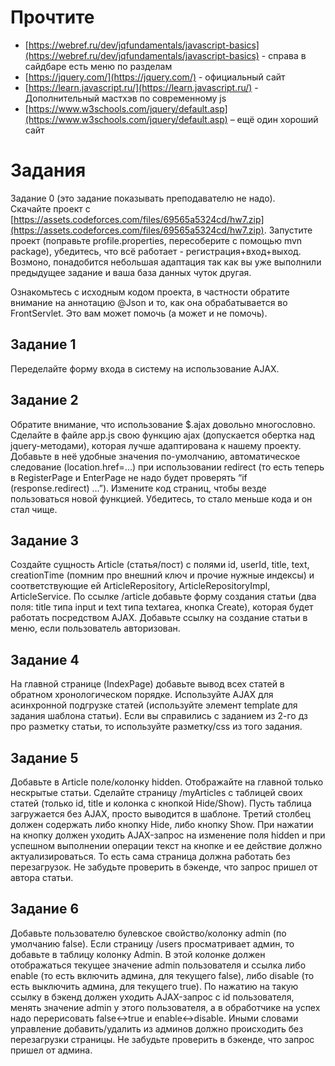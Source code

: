 # Прочтите



* [https://webref.ru/dev/jqfundamentals/javascript-basics](https://webref.ru/dev/jqfundamentals/javascript-basics) - справа в сайдбаре есть меню по разделам
* [https://jquery.com/](https://jquery.com/) - официальный сайт
* [https://learn.javascript.ru/](https://learn.javascript.ru/) - Дополнительный мастхэв по современному js
* [https://www.w3schools.com/jquery/default.asp](https://www.w3schools.com/jquery/default.asp) – ещё один хороший сайт


# Задания

Задание 0 (это задание показывать преподавателю не надо). \
Скачайте проект с [https://assets.codeforces.com/files/69565a5324cd/hw7.zip](https://assets.codeforces.com/files/69565a5324cd/hw7.zip). Запустите проект (поправьте profile.properties, пересоберите с помощью mvn package), убедитесь, что всё работает - регистрация+вход+выход. Возмоно, понадобится небольшая адаптация так как вы уже выполнили предыдущее задание и ваша база данных чуток другая.

Ознакомьтесь с исходным кодом проекта, в частности обратите внимание на аннотацию @Json и то, как она обрабатывается во FrontServlet. Это вам может помочь (а может и не помочь).


## Задание 1

Переделайте форму входа в систему на использование AJAX.


## Задание 2

Обратите внимание, что использование $.ajax довольно многословно. Сделайте в файле app.js свою функцию ajax (допускается обертка над jquery-методами), которая лучше адаптирована к нашему проекту. Добавьте в неё удобные значения по-умолчанию, автоматическое следование (location.href=...) при использовании redirect (то есть теперь в RegisterPage и EnterPage не надо будет проверять “if (response.redirect) …”). Измените код страниц, чтобы везде пользоваться новой функцией. Убедитесь, то стало меньше кода и он стал чище.


## Задание 3

Создайте сущность Article (статья/пост) с полями id, userId, title, text, creationTime (помним про внешний ключ и прочие нужные индексы) и соответствующие ей ArticleRepository, ArticleRepositoryImpl, ArticleService. По ссылке /article добавьте форму создания статьи (два поля: title типа input и text типа textarea, кнопка Create), которая будет работать посредством AJAX. Добавьте ссылку на создание статьи в меню, если пользователь авторизован.


## Задание 4

На главной странице (IndexPage) добавьте вывод всех статей в обратном хронологическом порядке. Используйте AJAX для асинхронной подгрузке статей (используйте элемент template для задания шаблона статьи). Если вы справились с заданием из 2-го дз про разметку статьи, то используйте разметку/css из того задания.


## Задание 5

Добавьте в Article поле/колонку hidden. Отображайте на главной только нескрытые статьи. Сделайте страницу /myArticles с таблицей своих статей (только id, title и колонка с кнопкой Hide/Show). Пусть таблица загружается без AJAX, просто выводится в шаблоне. Третий столбец должен содержать либо кнопку Hide, либо кнопку Show. При нажатии на кнопку должен уходить AJAX-запрос на изменение поля hidden и при успешном выполнении операции текст на кнопке и ее действие должно актуализироваться. То есть сама страница должна работать без перезагрузок. Не забудьте проверить в бэкенде, что запрос пришел от автора статьи.


## Задание 6

Добавьте пользователю булевское свойство/колонку admin (по умолчанию false). Если страницу /users просматривает админ, то добавьте в таблицу колонку Admin. В этой колонке должен отображаться текущее значение admin пользователя и ссылка либо enable (то есть включить админа, для текущего false), либо disable (то есть выключить админа, для текущего true). По нажатию на такую ссылку в бэкенд должен уходить AJAX-запрос с id пользователя, менять значение admin у этого пользователя, а в обработчике на успех надо перерисовать false&lt;->true и enable&lt;->disable. Иными словами управление добавить/удалить из админов должно происходить без перезагрузки страницы. Не забудьте проверить в бэкенде, что запрос пришел от админа.
